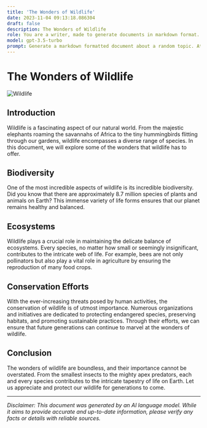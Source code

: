 ```yaml
---
title: 'The Wonders of Wildlife'
date: 2023-11-04 09:13:18.086304
draft: false
description: The Wonders of Wildlife
role: You are a writer, made to generate documents in markdown format. It is very important that all of the documents you generate are in valid markdown format.
model: gpt-3.5-turbo
prompt: Generate a markdown formatted document about a random topic. At the bottom, include a disclaimer explaining that the document was generated by you. The first line of the document should be the title. Make sure that the entire document is in proper markdown format, using a mix of various tags to make the document visually appealing.
---
```


# The Wonders of Wildlife

![Wildlife](https://images.unsplash.com/photo-1535667155048-40c646be5583)

## Introduction

Wildlife is a fascinating aspect of our natural world. From the majestic elephants roaming the savannahs of Africa to the tiny hummingbirds flitting through our gardens, wildlife encompasses a diverse range of species. In this document, we will explore some of the wonders that wildlife has to offer.

## Biodiversity

One of the most incredible aspects of wildlife is its incredible biodiversity. Did you know that there are approximately 8.7 million species of plants and animals on Earth? This immense variety of life forms ensures that our planet remains healthy and balanced.

## Ecosystems

Wildlife plays a crucial role in maintaining the delicate balance of ecosystems. Every species, no matter how small or seemingly insignificant, contributes to the intricate web of life. For example, bees are not only pollinators but also play a vital role in agriculture by ensuring the reproduction of many food crops.

## Conservation Efforts

With the ever-increasing threats posed by human activities, the conservation of wildlife is of utmost importance. Numerous organizations and initiatives are dedicated to protecting endangered species, preserving habitats, and promoting sustainable practices. Through their efforts, we can ensure that future generations can continue to marvel at the wonders of wildlife.

## Conclusion

The wonders of wildlife are boundless, and their importance cannot be overstated. From the smallest insects to the mighty apex predators, each and every species contributes to the intricate tapestry of life on Earth. Let us appreciate and protect our wildlife for generations to come.

---

*Disclaimer: This document was generated by an AI language model. While it aims to provide accurate and up-to-date information, please verify any facts or details with reliable sources.*